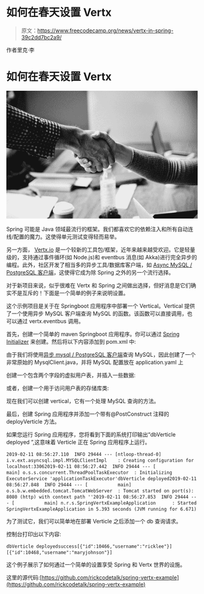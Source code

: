 # 如何在春天设置 Vertx

> 原文：<https://www.freecodecamp.org/news/vertx-in-spring-39c2dd7bc2a9/>

作者里克·李

# 如何在春天设置 Vertx

![1*zOLXCXhrX_NgyWJf3KGmrQ](img/af30b406c27a8efed6f8818893674e0f.png)

Spring 可能是 Java 领域最流行的框架。我们都喜欢它的依赖注入和所有自动连线/配置的魔力。这使得单元测试变得轻而易举。

另一方面， [Vertx.io](https://vertx.io/) 是一个较新的工具包/框架，近年来越来越受欢迎。它是轻量级的，支持通过事件循环(如 Node.js)和 eventbus 消息(如 Akka)进行完全异步的编程。此外，社区开发了相当多的异步工具/数据库客户端，如 [Async MySQL / PostgreSQL 客户端](https://vertx.io/docs/vertx-mysql-postgresql-client/java/)，这使得它成为除 Spring 之外的另一个流行选择。

对于新项目来说，似乎很难在 Vertx 和 Spring 之间做出选择，但好消息是它们确实不是互斥的！下面是一个简单的例子来说明设置。

这个示例项目是关于在 Springboot 应用程序中部署一个 Vertical。Vertical 提供了一个使用异步 MySQL 客户端查询 MySQL 的函数。该函数可以直接调用，也可以通过 vertx.eventbus 调用。

首先，创建一个简单的 maven Springboot 应用程序。你可以通过 [Spring Initializer](https://start.spring.io/) 来创建。然后将以下内容添加到 pom.xml 中:

由于我们将使用[异步 mysql / PostgreSQL 客户端](https://vertx.io/docs/vertx-mysql-postgresql-client/java/)查询 MySQL，因此创建了一个非常原始的 MysqlClient.java，并将 MySQL 配置放在 application.yaml 上

创建一个包含两个字段的虚拟用户表，并插入一些数据:

或者，创建一个用于访问用户表的存储库类:

现在我们可以创建 vertical，它有一个处理 MySQL 查询的方法。

最后，创建 Spring 应用程序并添加一个带有@PostConstruct 注释的 deployVerticle 方法。

如果您运行 Spring 应用程序，您将看到下面的系统打印输出“dbVerticle deployed ”,这意味着 Verticle 正在 Spring 应用程序上运行。

```
2019-02-11 08:56:27.110  INFO 29444 --- [ntloop-thread-0] i.v.ext.asyncsql.impl.MYSQLClientImpl    : Creating configuration for localhost:33062019-02-11 08:56:27.442  INFO 29444 --- [           main] o.s.s.concurrent.ThreadPoolTaskExecutor  : Initializing ExecutorService 'applicationTaskExecutor'dbVerticle deployed2019-02-11 08:56:27.848  INFO 29444 --- [           main] o.s.b.w.embedded.tomcat.TomcatWebServer  : Tomcat started on port(s): 8080 (http) with context path ''2019-02-11 08:56:27.853  INFO 29444 --- [           main] n.r.s.SpringVertxExampleApplication      : Started SpringVertxExampleApplication in 5.393 seconds (JVM running for 6.671)
```

为了测试它，我们可以简单地在部署 Verticle 之后添加一个 db 查询请求。

控制台打印出以下内容:

```
dbVerticle deployedsuccess[{"id":10466,"username":"ricklee"}][{"id":10468,"username":"maryjohnson"}]
```

这个例子展示了如何通过一个简单的设置享受 Spring 和 Vertx 世界的设施。

这里的源代码:[https://github.com/rickcodetalk/spring-vertx-example](https://github.com/rickcodetalk/spring-vertx-example)